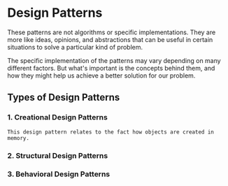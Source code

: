 # Design Patterns

These patterns are not algorithms or specific implementations. They are more like ideas, opinions, and abstractions that can be useful in certain situations to solve a particular kind of problem.

The specific implementation of the patterns may vary depending on many different factors. But what's important is the concepts behind them, and how they might help us achieve a better solution for our problem.

## Types of Design Patterns

### 1. Creational Design Patterns
    This design pattern relates to the fact how objects are created in memory.
### 2. Structural Design Patterns
### 3. Behavioral Design Patterns
